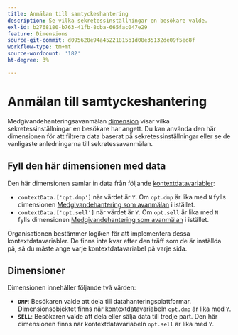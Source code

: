 ```yaml
---
title: Anmälan till samtyckeshantering
description: Se vilka sekretessinställningar en besökare valde.
exl-id: b2768180-b763-41fb-8cba-665fac047e29
feature: Dimensions
source-git-commit: d095628e94a45221815b1d08e35132de09f5ed8f
workflow-type: tm+mt
source-wordcount: '182'
ht-degree: 3%

---
```


# Anmälan till samtyckeshantering

Medgivandehanteringsavanmälan [dimension](overview.md) visar vilka sekretessinställningar en besökare har angett. Du kan använda den här dimensionen för att filtrera data baserat på sekretessinställningar eller se de vanligaste anledningarna till sekretessavanmälan.

## Fyll den här dimensionen med data

Den här dimensionen samlar in data från följande [kontextdatavariabler](/help/implement/vars/page-vars/contextdata.md):

* `contextData.['opt.dmp']` när värdet är `Y`. Om `opt.dmp` är lika med `N` fylls dimensionen [Medgivandehantering som avanmälan](cm-opt-out.md) i istället.
* `contextData.['opt.sell']` när värdet är `Y`. Om `opt.sell` är lika med `N` fylls dimensionen [Medgivandehantering som avanmälan](cm-opt-out.md) i istället.

Organisationen bestämmer logiken för att implementera dessa kontextdatavariabler. De finns inte kvar efter den träff som de är inställda på, så du måste ange varje kontextdatavariabel på varje sida.

## Dimensioner

Dimensionen innehåller följande två värden:

* **`DMP`**: Besökaren valde att dela till datahanteringsplattformar. Dimensionsobjektet finns när kontextdatavariabeln `opt.dmp` är lika med `Y`.
* **`SELL`**: Besökaren valde att dela eller sälja data till tredje part. Den här dimensionen finns när kontextdatavariabeln `opt.sell` är lika med `Y`.
